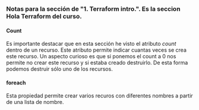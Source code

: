 ### Notas para la sección de "1. Terraform intro.". Es la seccion Hola Terraform del curso.

#### Count
Es importante destacar que en esta sección he visto el atributo *count* dentro de un recurso.
Este atributo permite indicar cuantas veces se crea este recurso. Un aspecto curioso es que si ponemos el count a 0 nos permite no crear este recurso y si estaba creado destruirlo. De esta forma podemos destruir sólo uno de los recursos. 

#### foreach
Esta propiedad permite crear varios recuros con diferentes nombres a partir de una lista de nombre.
